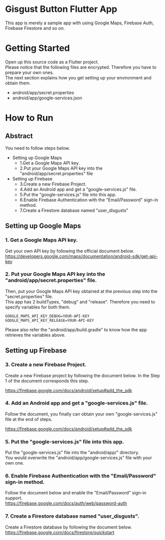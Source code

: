 # Gisgust Button Flutter App

This app is merely a sample app with using Google Maps, Firebase Auth, Firebase Firestore and so on. 

# Getting Started

Open up this source code as a Flutter project.  
Please notice that the following files are encrypted. Therefore you have to prepare your own ones.  
The next section explains how you get setting up your environment and obtain them.     

- android/app/secret.properties
- android/app/google-services.json

# How to Run
## Abstract

You need to follow steps below.  

- Setting up Google Maps
    -  1.Get a Google Maps API key.
    -  2.Put your Google Maps API key into the "android/app/secret.properties" file
- Setting up Firebase
    -  3.Create a new Firebase Project.
    -  4.Add an Android app and get a "google-services.js" file. 
    -  5.Put the "google-services.js" file into this app.
    -  6.Enable Firebase Authentication with the "Email/Password" sign-in method.
    -  7.Create a Firestore database named "user_disgusts"

## Setting up Google Maps
### 1. Get a Google Maps API key.
 
Get your own API key by following the official document below.  
https://developers.google.com/maps/documentation/android-sdk/get-api-key

### 2. Put your Google Maps API key into the "android/app/secret.properties" file.

Then, put your Google Maps API key obtained at the previous step into the "secret.properties" file.  
This app has 2 buildTypes, "debug" and "release". Therefore you need to specify variables for both them.  

```
GOOGLE_MAPS_API_KEY_DEBUG=YOUR-API-KEY
GOOGLE_MAPS_API_KEY_RELEASE=YOUR-API-KEY
```

Please also refer the "android/app/build.gradle" to know how the app retrieves the variables above.  

## Setting up Firebase
### 3. Create a new Firebase Project.

Create a new Firebase project by following the document below. In the Step 1 of the document corresponds this step.     

https://firebase.google.com/docs/android/setup#add_the_sdk

### 4. Add an Android app and get a "google-services.js" file. 

Follow the document, you finally can obtain your own "google-services.js" file at the end of steps.  

https://firebase.google.com/docs/android/setup#add_the_sdk

### 5. Put the "google-services.js" file into this app.

Put the "google-services.js" file into the "android/app/" directory.  
You would overwrite the "android/app/google-services.js" file with your own one.    

### 6. Enable Firebase Authentication with the "Email/Password" sign-in method.

Follow the document below and enable the "Email/Password" sign-in support.  
https://firebase.google.com/docs/auth/web/password-auth

### 7. Create a Firestore database named "user_disgusts".

Create a Firestore database by following the document below.  
https://firebase.google.com/docs/firestore/quickstart

